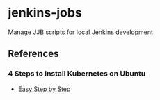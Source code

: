 # jenkins-jobs
Manage JJB scripts for local Jenkins development



## References
 ### 4 Steps to Install Kubernetes on Ubuntu 
  - [Easy Step by Step](https://matthewpalmer.net/kubernetes-app-developer/articles/install-kubernetes-ubuntu-tutorial.html)
